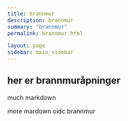 ```yaml
---
title: brannmur
description: brannmur
summary: "brannmur"
permalink: brannmur.html

layout: page
sidebar: main_sidebar
---
```

## her er brannmuråpninger

much markdown

more mardown oidc brannmur
